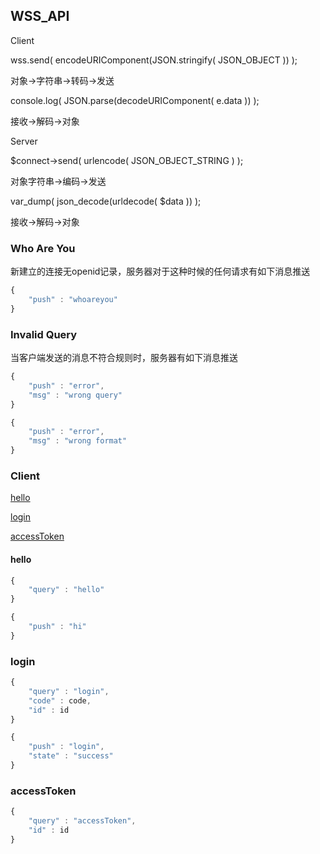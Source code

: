 ## WSS_API

Client

wss.send(           encodeURIComponent(JSON.stringify( JSON\_OBJECT ))    );

对象->字符串->转码->发送

console.log(        JSON.parse(decodeURIComponent( e.data ))              );

接收->解码->对象

Server

$connect->send(     urlencode( JSON\_OBJECT\_STRING )                     );

对象字符串->编码->发送

var\_dump(          json\_decode(urldecode( $data ))                      );

接收->解码->对象

### Who Are You

新建立的连接无openid记录，服务器对于这种时候的任何请求有如下消息推送

```javascript
{
    "push" : "whoareyou"
}
```

### Invalid Query

当客户端发送的消息不符合规则时，服务器有如下消息推送

```javascript
{
    "push" : "error",
    "msg" : "wrong query"
}

{
    "push" : "error",
    "msg" : "wrong format"
}
```

### Client

[hello](#hello)

[login](#login)

[accessToken](#accessToken)

#### hello

```javascript
{
    "query" : "hello"
}

{
    "push" : "hi"
}
```

### login

```javascript
{
    "query" : "login",
    "code" : code,
    "id" : id
}

{
    "push" : "login",
    "state" : "success"
}
```

### accessToken

```javascript
{
    "query" : "accessToken",
    "id" : id
}
```

